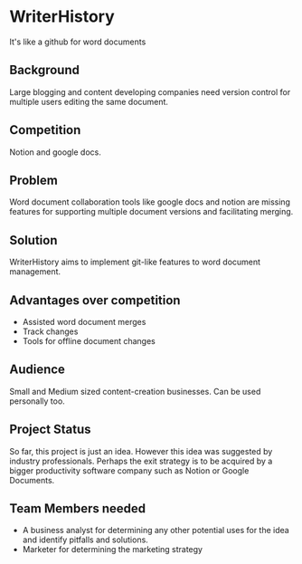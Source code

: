 # WriterHistory
It's like a github for word documents

## Background
Large blogging and content developing companies need version control for multiple users editing the same document.

## Competition
Notion and google docs.

## Problem
Word document collaboration tools like google docs and notion are missing features for supporting multiple document versions and facilitating merging.

## Solution
WriterHistory aims to implement git-like features to word document management.

## Advantages over competition
* Assisted word document merges
* Track changes
* Tools for offline document changes

## Audience
Small and Medium sized content-creation businesses. Can be used personally too.

## Project Status
So far, this project is just an idea. However this idea was suggested by industry professionals. Perhaps the exit strategy is to be acquired by a bigger productivity software company such as Notion or Google Documents.

## Team Members needed
- A business analyst for determining any other potential uses for the idea and identify pitfalls and solutions.
- Marketer for determining the marketing strategy
